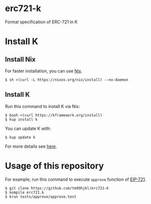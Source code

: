 # erc721-k
Formal specification of ERC-721 in K

# Install K
## Install Nix
For faster installation, you can use [Nix](https://nixos.org/download.html).
```
$ sh <(curl -L https://nixos.org/nix/install) --no-daemon
```

## Install K
Run this command to install K via Nix:
```
$ bash <(curl https://kframework.org/install)
$ kup install k
```

You can update K with:
```
$ kup update k
```

For more details see [here](https://github.com/runtimeverification/k/releases/tag/v5.5.53).

# Usage of this repository
For example, run this command to execute `approve` function of [EIP-721](https://eips.ethereum.org/EIPS/eip-721).
```
$ git clone https://github.com/tm99hjkl/erc721-k
$ kompile erc721.k
$ krun tests/approve/approve.test
```

